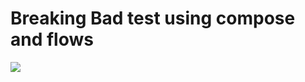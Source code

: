 # Breaking Bad test using compose and flows

![](https://firebasestorage.googleapis.com/v0/b/chuecamobile4.appspot.com/o/preview.gif?alt=media&token=3a55abfa-ee81-44be-bcf2-112191c4b9bf)
